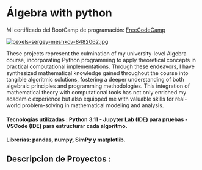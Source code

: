 # Álgebra with python
Mi certificado del BootCamp de programación: [FreeCodeCamp](https://www.freecodecamp.org/certification/Knaus-Elias-Gustavo/college-algebra-with-python-v8)

[![pexels-sergey-meshkov-8482062.jpg](https://i.postimg.cc/j2Hg3cdB/pexels-sergey-meshkov-8482062.jpg)](https://postimg.cc/8fCmjhvb)

These projects represent the culmination of my university-level Algebra course, incorporating Python programming to apply theoretical concepts in practical computational implementations. 
Through these endeavors, I have synthesized mathematical knowledge gained throughout the course into tangible algoritmic solutions, fostering a deeper understanding of both algebraic principles and
programming methodologies. This integration of mathematical theory with computational tools has not only enriched my academic experience but also equipped me with valuable skills for real-world problem-solving 
in mathematical modeling and analysis.


#### Tecnologías utilizadas : Python 3.11 - Jupyter Lab (IDE) para pruebas - VSCode (IDE) para estructurar cada algoritmo.

#### Librerías: pandas, numpy, SimPy y matplotlib.

## Descripcion de Proyectos :

